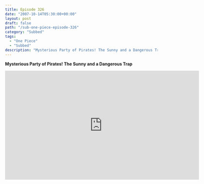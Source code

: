 ```yaml
---
title: Episode 326
date: "2007-10-14T05:30:00+00:00"
layout: post
draft: false
path: "/sub-one-piece-episode-326"
category: "Subbed"
tags:
  - "One Piece"
  - "Subbed"
description: "Mysterious Party of Pirates! The Sunny and a Dangerous Trap"
---
```


**Mysterious Party of Pirates! The Sunny and a Dangerous Trap**

<iframe width="640" height="360" src="https://www.rapidvideo.com/e/FXRELY7JNC" frameborder="0" marginwidth=0 marginheight=0 scrolling=no allowfullscreen></iframe>

